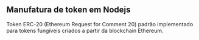 ## Manufatura de token em Nodejs

Token ERC-20 (Ethereum Request for Comment 20) padrão implementado para tokens fungíveis criados a partir da blockchain Ethereum.

